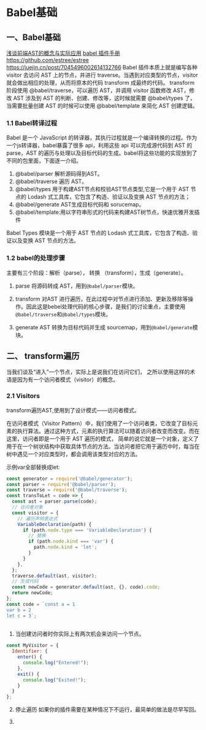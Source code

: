 # Babel基础
## 一、Babel基础
 [浅谈前端AST的概念与实际应用]( https://www.jianshu.com/p/b3f1ff0b3cdf)
 [babel 插件手册](https://github.com/jamiebuilds/babel-handbook/blob/master/translations/zh-Hans/plugin-handbook.md)
https://github.com/estree/estree
https://juejin.cn/post/7045496002614132766
  Babel 插件本质上就是编写各种 visitor 去访问 AST 上的节点，并进行 traverse。当遇到对应类型的节点，visitor 就会做出相应的处理，从而将原本的代码 transform 成最终的代码。
  transform 阶段使用 @babel/traverse，可以遍历 AST，并调用 visitor 函数修改 AST，修改 AST 涉及到 AST 的判断、创建、修改等，这时候就需要 @babel/types 了，当需要批量创建 AST 的时候可以使用 @babel/template 来简化 AST 创建逻辑。
 
### 1.1 Babel转译过程
Babel 是一个 JavaScript 的转译器，其执行过程就是一个编译转换的过程。作为一个js转译器，babel暴露了很多 api，利用这些 api 可以完成源代码到 AST 的 parse，AST 的遍历与处理以及目标代码的生成。babel将这些功能的实现放到了不同的包里面，下面逐一介绍。
1. @babel/parser 解析源码得到AST。
2. @babel/traverse 遍历 AST。
3. @babel/types 用于构建AST节点和校验AST节点类型,它是一个用于 AST 节点的 Lodash 式工具库，它包含了构造、验证以及变换 AST 节点的方法；
4. @babel/generate AST生成目标代码和 sorucemap。
5. @babel/template:用以字符串形式的代码来构建AST树节点，快速优雅开发插件

Babel Types 模块是一个用于 AST 节点的 Lodash 式工具库，它包含了构造、验证以及变换 AST 节点的方法。

### 1.2 babel的处理步骤
主要有三个阶段：解析（parse）， 转换 （transform），生成（generate）。

1. parse
将源码转成 AST，用到`@babel/parser`模块。

2. transform
对AST 进行遍历，在此过程中对节点进行添加、更新及移除等操作。因此这是bebel处理代码的核心步骤，是我们的讨论重点，主要使用`@babel/traverse`和`@babel/types`模块。

3. generate
 AST 转换为目标代码并生成 sourcemap，用到`@babel/generate`模块。

## 二、 transform遍历
当我们谈及“进入”一个节点，实际上是说我们在访问它们， 之所以使用这样的术语是因为有一个访问者模式（visitor）的概念。
### 2.1  Visitors

 transform遍历AST,使用到了设计模式——访问者模式。

在访问者模式（Visitor Pattern）中，我们使用了一个访问者类，它改变了目标元素的执行算法。通过这种方式，元素的执行算法可以随着访问者改变而改变。而在这里，访问者即是一个用于 AST 遍历的模式， 简单的说它就是一个对象，定义了用于在一个树状结构中获取具体节点的方法。当访问者把它用于遍历中时，每当在树中遇见一个对应类型时，都会调用该类型对应的方法。


示例var全部替换成let:
```javascript
const generator = require('@babel/generator');
const parser = require('@babel/parser');
const traverse = require('@babel/traverse');
const transToLet = code => {
  const ast = parser.parse(code);
  // 访问者对象
  const visitor = {
    // 遍历声明表达式
    VariableDeclaration(path) {
      if (path.node.type === 'VariableDeclaration') {
        // 替换
        if (path.node.kind === 'var') {
          path.node.kind = 'let';
        }
      }
    },
  };
  traverse.default(ast, visitor);
  // 生成代码
  const newCode = generator.default(ast, {}, code).code;
  return newCode;
};
const code = `const a = 1
var b = 2
let c = 3`;
      
```
1. 当创建访问者时你实际上有两次机会来访问一个节点。
```javascript
const MyVisitor = {
  Identifier: {
    enter() {
      console.log("Entered!");
    },
    exit() {
      console.log("Exited!");
    }
  }
};
```


2. 停止遍历
如果你的插件需要在某种情况下不运行，最简单的做法是尽早写回。


3. 